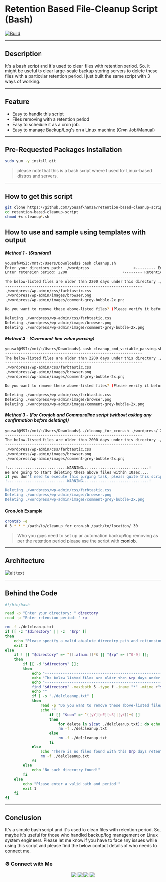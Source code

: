 # Retention Based File-Cleanup Script (Bash)
[![Build](https://travis-ci.org/joemccann/dillinger.svg?branch=master)](https://travis-ci.org/joemccann/dillinger)

---
## Description

It's a bash script and it's used to clean files with retention period. So, it might be useful to clear large-scale backup storing servers to delete these files with a particular retention period. I just built the same script with 3 ways of working. 

----
## Feature
- Easy to handle this script
- Files removing with a retention period
- Easy to schedule it as a cron job.
- Easy to manage Backup/Log's on a Linux machine (Cron Job/Manual)

---
## Pre-Requested Packages Installation 

```sh
sudo yum -y install git 
```
> please note that this is a bash script where I used for Linux-based distros and servers. 

----
## How to get this script
```sh
git clone https://github.com/yousafkhamza/retention-based-cleanup-script.git
cd retention-based-cleanup-script
chmod +x cleanup*.sh
```

## How to use and sample using templates with output
#### _Method 1 - (Standard)_
```sh
yousaf@MSI:/mnt/c/Users/Downloads$ bash cleanup.sh
Enter your directory path: ./wordpress                    <--------- Enter your absolute path of that directory you need
Enter retension period: 2200                         <-------- Retention period
--------------------------------------------------------------
The below-listed files are older than 2200 days under this directory ./wordpress
--------------------------------------------------------------
./wordpress/wp-admin/css/farbtastic.css
./wordpress/wp-admin/images/browser.png
./wordpress/wp-admin/images/comment-grey-bubble-2x.png

Do you want to remove these above-listed files? (Please verify it before) [Y/N]: y                                  <------------------ Ask you a confirmation before deleting

Deleting ./wordpress/wp-admin/css/farbtastic.css
Deleting ./wordpress/wp-admin/images/browser.png
Deleting ./wordpress/wp-admin/images/comment-grey-bubble-2x.png
```
#### _Method 2 - (Command-line value passing)_
```sh
yousaf@MSI:/mnt/c/Users/Downloads$ bash cleanup_cmd_variable_passing.sh ./wordpresss/ 4000            <---------- First value should be absalute path and second one is the retetion period
--------------------------------------------------------------
The below-listed files are older than 2200 days under this directory ./wordpress
--------------------------------------------------------------
./wordpress/wp-admin/css/farbtastic.css
./wordpress/wp-admin/images/browser.png
./wordpress/wp-admin/images/comment-grey-bubble-2x.png

Do you want to remove these above-listed files? (Please verify it before) [Y/N]: y                                  <------------------ Ask you a confirmation before deleting

Deleting ./wordpress/wp-admin/css/farbtastic.css
Deleting ./wordpress/wp-admin/images/browser.png
Deleting ./wordpress/wp-admin/images/comment-grey-bubble-2x.png
```

#### _Method 3 - (For Cronjob and Commandline script (without asking any confirmation before deleting))_
```sh
yousaf@MSI:/mnt/c/Users/Downloads$ ./cleanup_for_cron.sh ./wordpress/ 2000
--------------------------------------------------------------
The below-listed files are older than 2000 days under this directory ./wordpress/
--------------------------------------------------------------
./wordpress/wp-admin/css/farbtastic.css
./wordpress/wp-admin/images/browser.png
./wordpress/wp-admin/images/comment-grey-bubble-2x.png

!...........................WARNING..............................!
We are going to start deleting these above files within 10sec....
if you don't need to execute this purging task, please quite this script on here using with [ctrl + c]
!...........................WARNING..............................!

Deleting ./wordpress/wp-admin/css/farbtastic.css
Deleting ./wordpress/wp-admin/images/browser.png
Deleting ./wordpress/wp-admin/images/comment-grey-bubble-2x.png
```
#### CronJob Example
```sh
crontab -e
0 3 * * * /path/to/cleanup_for_cron.sh /path/to/location/ 30                    <---------------------- Run cleanup_for_cron.sh at 3 am every day
```
> Who you guys need to set up an automation backup/log removing as per the retention period please use the script with [cronjob](https://www.tecmint.com/create-and-manage-cron-jobs-on-linux/).

----
## Architecture
![alt text](https://i.ibb.co/VBV9dQJ/arch.jpg)

----
## Behind the Code
```sh
#!/bin/bash

read -p "Enter your directory: " directory
read -p "Enter retension period: " rp

rm -f ./delcleanup.txt
if [[ -z "$directory" || -z  "$rp" ]]
then
    echo "Please specify a valid absalute direcotry path and retionsion period!"
    exit 1
else
    if ! [[ "$directory" =~ ^[[:alnum:]]*$ || "$rp" =~ [^0-9] ]];
    then
        if [[ -d "$directory" ]];
        then
            echo "--------------------------------------------------------------"
            echo "The below-listed files are older than $rp days under this directory $directory"
            echo "--------------------------------------------------------------"
            find "$directory" -maxdepth 5 -type f -iname "*" -mtime +"$rp" -exec ls {} \; | tee -a ./delcleanup.txt
            echo ""
            if [ -s "./delcleanup.txt" ]
            then
                read -p "Do you want to remove these above-listed files? (Please verify it before) [Y/N]: " con
                echo ""
                    if [[ "$con" =~ ^([yY][eE][sS]|[yY])+$ ]]
                    then
                        for delete in $(cat ./delcleanup.txt); do echo "Deleting $delete"; rm -f $delete ; done;
                        rm -f ./delcleanup.txt
                    else
                        rm -f ./delcleanup.txt
                    fi
            else
                echo "There is no files found with this $rp days retention period!"
                rm -f ./delcleanup.txt
            fi
        else
            echo "No such direcotry found!"
        fi
    else
        echo "Please enter a valid path and period!"
        exit 1
    fi
fi
```

----
## Conclusion

It's a simple bash script and it's used to clean files with retention period. So, maybe it's useful for those who handled backup/log management on Linux system engineers. Please let me know if you have to face any issues while using this script and please find the below contact details of who needs to connect me.  

### ⚙️ Connect with Me 

<p align="center">
<a href="mailto:yousaf.k.hamza@gmail.com"><img src="https://img.shields.io/badge/Gmail-D14836?style=for-the-badge&logo=gmail&logoColor=white"/></a>
<a href="https://www.linkedin.com/in/yousafkhamza"><img src="https://img.shields.io/badge/LinkedIn-0077B5?style=for-the-badge&logo=linkedin&logoColor=white"/></a> 
<a href="https://www.instagram.com/yousafkhamza"><img src="https://img.shields.io/badge/Instagram-E4405F?style=for-the-badge&logo=instagram&logoColor=white"/></a>
<a href="https://wa.me/%2B917736720639?text=This%20message%20from%20GitHub."><img src="https://img.shields.io/badge/WhatsApp-25D366?style=for-the-badge&logo=whatsapp&logoColor=white"/></a><br />
